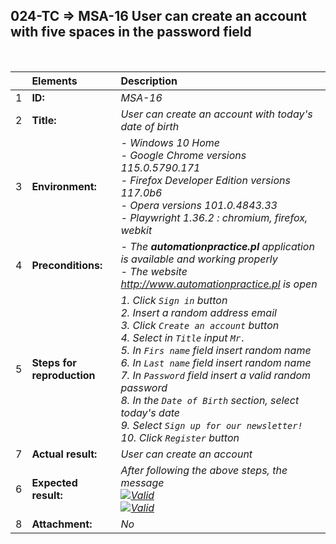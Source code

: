 ## 024-TC => MSA-16 User can create an account with five spaces in the password field

<br>

|     | Elements                   | Description                                                                                        |
| :-- | :------------------------- | :------------------------------------------------------------------------------------------------- |
| 1   | **ID:**                    | _MSA-16_                                                                                           |
| 2   | **Title:**                 | _User can create an account with today's date of birth_                                |
| 3   | **Environment:**           | _- Windows 10 Home <br> - Google Chrome versions 115.0.5790.171 <br> - Firefox Developer Edition versions 117.0b6 <br> - Opera versions 101.0.4843.33 <br> - Playwright 1.36.2 : chromium, firefox, webkit_ |
| 4   | **Preconditions:**         | _- The **automationpractice.pl** application is available and working properly <br> - The website http://www.automationpractice.pl  is open_                      |
| 5   | **Steps for reproduction** | _1. Click `Sign in` button <br> 2. Insert a random address email <br> 3. Click `Create an account` button <br> 4. Select in `Title` input `Mr.` <br> 5. In `Firs name` field insert random name <br> 6. In `Last name` field insert random name <br> 7. In `Password` field insert a valid random password <br> 8. In the `Date of Birth` section, select today's date <br> 9. Select `Sign up for our newsletter!` <br> 10. Click `Register` button_ |
| 7   | **Actual result:**         | _User can create an account_                                                                       |
| 6   | **Expected result:**       | _After following the above steps, the message <br> [![Valid](https://img.shields.io/badge/There%20is%201%20error-f3515c)](#) <br> [![Valid](https://img.shields.io/badge/Invalid%20date%20of%20birth.-f3515c)](#)_ |
| 8   | **Attachment:**            | _No_                                                                                               |
